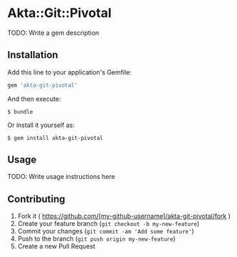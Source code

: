 # Akta::Git::Pivotal

TODO: Write a gem description

## Installation

Add this line to your application's Gemfile:

```ruby
gem 'akta-git-pivotal'
```

And then execute:

    $ bundle

Or install it yourself as:

    $ gem install akta-git-pivotal

## Usage

TODO: Write usage instructions here

## Contributing

1. Fork it ( https://github.com/[my-github-username]/akta-git-pivotal/fork )
2. Create your feature branch (`git checkout -b my-new-feature`)
3. Commit your changes (`git commit -am 'Add some feature'`)
4. Push to the branch (`git push origin my-new-feature`)
5. Create a new Pull Request
